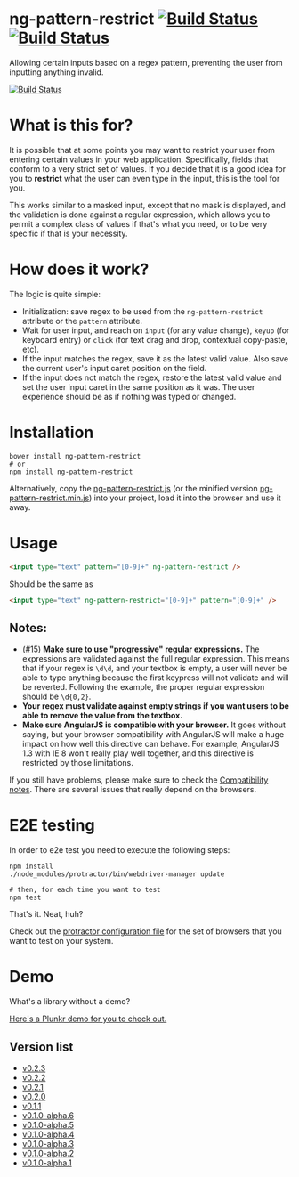 # ng-pattern-restrict [![Build Status](https://travis-ci.org/AlphaGit/ng-pattern-restrict.svg?branch=master)][travisci] [![Build Status](https://saucelabs.com/open_sauce/build_status/AlphaSau.svg)][AlphaSau]

Allowing certain inputs based on a regex pattern, preventing the user from inputting anything invalid.

[![Build Status](https://saucelabs.com/open_sauce/build_matrix/AlphaSau.svg)][AlphaSau]

# What is this for?

It is possible that at some points you may want to restrict your user from entering certain values in your web application. Specifically, fields that conform to a very strict set of values. If you decide that it is a good idea for you to **restrict** what the user can even type in the input, this is the tool for you.

This works similar to a masked input, except that no mask is displayed, and the validation is done against a regular expression, which allows you to permit a complex class of values if that's what you need, or to be very specific if that is your necessity.

# How does it work?

The logic is quite simple:

- Initialization: save regex to be used from the `ng-pattern-restrict` attribute or the `pattern` attribute.
- Wait for user input, and reach on `input` (for any value change), `keyup` (for keyboard entry) or `click` (for text drag and drop, contextual copy-paste, etc).
- If the input matches the regex, save it as the latest valid value. Also save the current user's input caret position on the field.
- If the input does not match the regex, restore the latest valid value and set the user input caret in the same position as it was. The user experience should be as if nothing was typed or changed.

# Installation

```console
bower install ng-pattern-restrict
# or
npm install ng-pattern-restrict
```

Alternatively, copy the [ng-pattern-restrict.js][srcfile] (or the minified version [ng-pattern-restrict.min.js][srcminfile]) into your project, load it into the browser and use it away.

# Usage

```html
<input type="text" pattern="[0-9]+" ng-pattern-restrict />
```

Should be the same as

```html
<input type="text" ng-pattern-restrict="[0-9]+" pattern="[0-9]+" />
```

## Notes:

- ([#15][ticket15]) **Make sure to use "progressive" regular expressions.** The expressions are validated against the full regular expression. This means that if your regex is `\d\d`, and your textbox is empty, a user will never be able to type anything because the first keypress will not validate and will be reverted. Following the example, the proper regular expression should be `\d{0,2}`.
- **Your regex must validate against empty strings if you want users to be able to remove the value from the textbox.**
- **Make sure AngularJS is compatible with your browser.** It goes without saying, but your browser compatibility with AngularJS will make a huge impact on how well this directive can behave. For example, AngularJS 1.3 with IE 8 won't really play well together, and this directive is restricted by those limitations.

If you still have problems, please make sure to check the [Compatibility notes][compatibility]. There are several issues that really depend on the browsers.

# E2E testing

In order to e2e test you need to execute the following steps:

```console
npm install
./node_modules/protractor/bin/webdriver-manager update

# then, for each time you want to test
npm test
```

That's it. Neat, huh?

Check out the [protractor configuration file][protractor conf] for the set of browsers that you want to test on your system.

# Demo

What's a library without a demo?

[Here's a Plunkr demo for you to check out.][plunkr demo]

## Version list

- [v0.2.3](https://github.com/AlphaGit/ng-pattern-restrict/releases/tag/v0.2.3)
- [v0.2.2](https://github.com/AlphaGit/ng-pattern-restrict/releases/tag/v0.2.2)
- [v0.2.1](https://github.com/AlphaGit/ng-pattern-restrict/releases/tag/v0.2.1)
- [v0.2.0](https://github.com/AlphaGit/ng-pattern-restrict/releases/tag/v0.2.0)
- [v0.1.1](https://github.com/AlphaGit/ng-pattern-restrict/releases/tag/v0.1.1)
- [v0.1.0-alpha.6](https://github.com/AlphaGit/ng-pattern-restrict/releases/tag/0.1.0-alpha.6)
- [v0.1.0-alpha.5](https://github.com/AlphaGit/ng-pattern-restrict/releases/tag/0.1.0-alpha.5)
- [v0.1.0-alpha.4](https://github.com/AlphaGit/ng-pattern-restrict/releases/tag/0.1.0-alpha.4)
- [v0.1.0-alpha.3](https://github.com/AlphaGit/ng-pattern-restrict/releases/tag/0.1.0-alpha.3)
- [v0.1.0-alpha.2](https://github.com/AlphaGit/ng-pattern-restrict/releases/tag/0.1.0-alpha.2)
- [v0.1.0-alpha.1](https://github.com/AlphaGit/ng-pattern-restrict/releases/tag/0.1.0-alpha.1)

[travisci]: https://travis-ci.org/AlphaGit/ng-pattern-restrict
[ticket15]: https://github.com/AlphaGit/ng-pattern-restrict/issues/15
[compatibility]: docs/compatibility.md
[protractor conf]: protractor-conf.js
[srcfile]: src/ng-pattern-restrict.js
[srcminfile]: src/ng-pattern-restrict.min.js
[plunkr demo]: https://plnkr.co/edit/QHgV7m9jlSLPImxcFif2?p=preview
[AlphaSau]: https://saucelabs.com/u/AlphaSau
